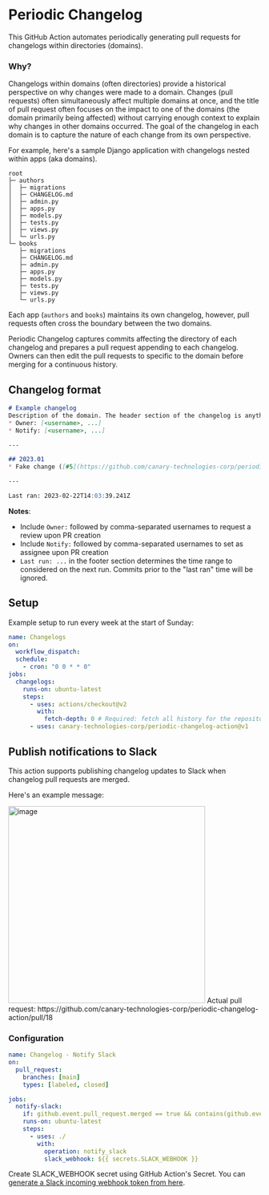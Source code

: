 # Periodic Changelog
This GitHub Action automates periodically generating pull requests for changelogs within directories (domains).

### Why?
Changelogs within domains (often directories) provide a historical perspective on why changes were made to a domain. Changes (pull requests) often simultaneously affect multiple domains at once, and the title of pull request often focuses on the impact to one of the domains (the domain primarily being affected) without carrying enough context to explain why changes in other domains occurred. The goal of the changelog in each domain is to capture the nature of each change from its own perspective.

For example, here's a sample Django application with changelogs nested within apps (aka domains).
```
root
├─ authors
│  ├─ migrations
│  ├─ CHANGELOG.md
│  ├─ admin.py
│  ├─ apps.py
│  ├─ models.py
│  ├─ tests.py
│  ├─ views.py
│  └─ urls.py
└─ books
   ├─ migrations
   ├─ CHANGELOG.md
   ├─ admin.py
   ├─ apps.py
   ├─ models.py
   ├─ tests.py
   ├─ views.py
   └─ urls.py
```
Each app (`authors` and `books`) maintains its own changelog, however, pull requests often cross the boundary between the two domains.

Periodic Changelog captures commits affecting the directory of each changelog and prepares a pull request appending to each changelog. Owners can then edit the pull requests to specific to the domain before merging for a continuous history.

## Changelog format
```md
# Example changelog
Description of the domain. The header section of the changelog is anything above the first divider. It won't be touched by the automation.
* Owner: [<username>, ...]
* Notify: [<username>, ...]

---

## 2023.01
* Fake change ([#5](https://github.com/canary-technologies-corp/periodic-changelog-action/pull/5))

---

Last ran: 2023-02-22T14:03:39.241Z
```
**Notes**:
* Include `Owner:` followed by comma-separated usernames to request a review upon PR creation
* Include `Notify:` followed by comma-separated usernames to set as assignee upon PR creation
* `Last run: ...` in the footer section determines the time range to considered on the next run. Commits prior to the "last ran" time will be ignored.


## Setup
Example setup to run every week at the start of Sunday:
```yml
name: Changelogs
on:
  workflow_dispatch:
  schedule:
    - cron: "0 0 * * 0"
jobs:
  changelogs:
    runs-on: ubuntu-latest
    steps:
      - uses: actions/checkout@v2
        with:
          fetch-depth: 0 # Required: fetch all history for the repository.
      - uses: canary-technologies-corp/periodic-changelog-action@v1
```

## Publish notifications to Slack
This action supports publishing changelog updates to Slack when changelog pull requests are merged. 

Here's an example message:

<img width="393" alt="image" src="https://user-images.githubusercontent.com/987656/221193527-c6e20bd8-77f4-406d-968d-488d4094d701.png">
Actual pull request: https://github.com/canary-technologies-corp/periodic-changelog-action/pull/18

### Configuration
```yml
name: Changelog - Notify Slack
on:
  pull_request:
    branches: [main]
    types: [labeled, closed]

jobs:
  notify-slack:
    if: github.event.pull_request.merged == true && contains(github.event.pull_request.labels.*.name, 'Changelog')
    runs-on: ubuntu-latest
    steps:
      - uses: ./
        with:
          operation: notify_slack
          slack_webhook: ${{ secrets.SLACK_WEBHOOK }}
```
Create SLACK_WEBHOOK secret using GitHub Action's Secret. You can [generate a Slack incoming webhook token from here](https://slack.com/apps/A0F7XDUAZ-incoming-webhooks).



